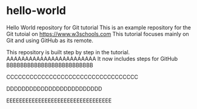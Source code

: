 # hello-world
Hello World repository for Git tutorial
This is an example repository for the Git tutoial on https://www.w3schools.com
This tutorial focuses mainly on Git and using GitHub as its remote.

This repository is built step by step in the tutorial.
AAAAAAAAAAAAAAAAAAAAAAAA
It now includes steps for GitHub
BBBBBBBBBBBBBBBBBBBBBBBBB

CCCCCCCCCCCCCCCCCCCCCCCCCCCCCCCCCC

DDDDDDDDDDDDDDDDDDDDDDDDD

EEEEEEEEEEEEEEEEEEEEEEEEEEEEEEEEE
